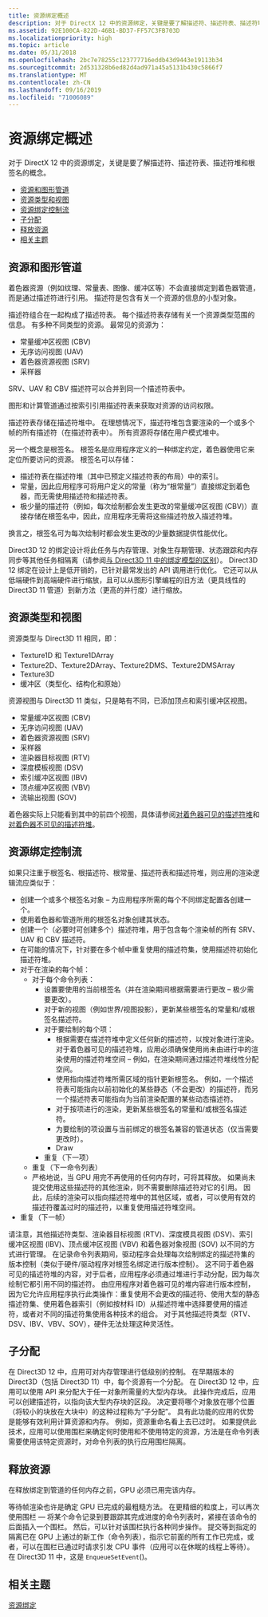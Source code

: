 ```yaml
---
title: 资源绑定概述
description: 对于 DirectX 12 中的资源绑定，关键是要了解描述符、描述符表、描述符堆和根签名的概念。
ms.assetid: 92E100CA-822D-46B1-BD37-FF57C3FB703D
ms.localizationpriority: high
ms.topic: article
ms.date: 05/31/2018
ms.openlocfilehash: 2bc7e78255c123777716eddb43d9443e19113b34
ms.sourcegitcommit: 2d531328b6ed82d4ad971a45a5131b430c5866f7
ms.translationtype: MT
ms.contentlocale: zh-CN
ms.lasthandoff: 09/16/2019
ms.locfileid: "71006089"
---
```

# <a name="resource-binding-overview"></a>资源绑定概述

对于 DirectX 12 中的资源绑定，关键是要了解描述符、描述符表、描述符堆和根签名的概念。

-   [资源和图形管道](#resources-and-the-graphics-pipeline)
-   [资源类型和视图](#resource-types-and-views)
-   [资源绑定控制流](#resource-binding-overview)
-   [子分配](#suballocation)
-   [释放资源](#freeing-resources)
-   [相关主题](#related-topics)

## <a name="resources-and-the-graphics-pipeline"></a>资源和图形管道

着色器资源（例如纹理、常量表、图像、缓冲区等）不会直接绑定到着色器管道，而是通过描述符进行引用。 描述符是包含有关一个资源的信息的小型对象。

描述符组合在一起构成了描述符表。 每个描述符表存储有关一个资源类型范围的信息。 有多种不同类型的资源。 最常见的资源为：

-   常量缓冲区视图 (CBV)
-   无序访问视图 (UAV)
-   着色器资源视图 (SRV)
-   采样器

SRV、UAV 和 CBV 描述符可以合并到同一个描述符表中。

图形和计算管道通过按索引引用描述符表来获取对资源的访问权限。

描述符表存储在描述符堆中。 在理想情况下，描述符堆包含要渲染的一个或多个帧的所有描述符（在描述符表中）。 所有资源将存储在用户模式堆中。

另一个概念是根签名。 根签名是应用程序定义的一种绑定约定，着色器使用它来定位所要访问的资源。 根签名可以存储：

-   描述符表在描述符堆（其中已预定义描述符表的布局）中的索引。
-   常量，因此应用程序可将用户定义的常量（称为“根常量”）直接绑定到着色器，而无需使用描述符和描述符表。
-   极少量的描述符（例如，每次绘制都会发生更改的常量缓冲区视图 (CBV)）直接存储在根签名中，因此，应用程序无需将这些描述符放入描述符堆。

换言之，根签名可为每次绘制时都会发生更改的少量数据提供性能优化。

Direct3D 12 的绑定设计将此任务与内存管理、对象生存期管理、状态跟踪和内存同步等其他任务相隔离（请参阅[与 Direct3D 11 中的绑定模型的区别](binding-model.md)）。 Direct3D 12 绑定在设计上是低开销的，已针对最常发出的 API 调用进行优化。 它还可以从低端硬件到高端硬件进行缩放，且可以从图形引擎编程的旧方法（更具线性的 Direct3D 11 管道）到新方法（更高的并行度）进行缩放。

## <a name="resource-types-and-views"></a>资源类型和视图

资源类型与 Direct3D 11 相同，即：

-   Texture1D 和 Texture1DArray
-   Texture2D、Texture2DArray、Texture2DMS、Texture2DMSArray
-   Texture3D
-   缓冲区（类型化、结构化和原始）

资源视图与 Direct3D 11 类似，只是略有不同，已添加顶点和索引缓冲区视图。

-   常量缓冲区视图 (CBV)
-   无序访问视图 (UAV)
-   着色器资源视图 (SRV)
-   采样器
-   渲染器目标视图 (RTV)
-   深度模板视图 (DSV)
-   索引缓冲区视图 (IBV)
-   顶点缓冲区视图 (VBV)
-   流输出视图 (SOV)

着色器实际上只能看到其中的前四个视图，具体请参阅[对着色器可见的描述符堆](shader-visible-descriptor-heaps.md)和[对着色器不可见的描述符堆](non-shader-visible-descriptor-heaps.md)。

## <a name="resource-binding-flow-of-control"></a>资源绑定控制流

如果只注重于根签名、根描述符、根常量、描述符表和描述符堆，则应用的渲染逻辑流应类似于：

-   创建一个或多个根签名对象 – 为应用程序所需的每个不同绑定配置各创建一个。
-   使用着色器和管道所用的根签名对象创建其状态。
-   创建一个（必要时可创建多个）描述符堆，用于包含每个渲染帧的所有 SRV、UAV 和 CBV 描述符。
-   在可能的情况下，针对要在多个帧中重复使用的描述符集，使用描述符初始化描述符堆。
-   对于在渲染的每个帧：
    -   对于每个命令列表：
        -   设置要使用的当前根签名（并在渲染期间根据需要进行更改 – 极少需要更改）。
        -   对于新的视图（例如世界/视图投影），更新某些根签名的常量和/或根签名描述符。
        -   对于要绘制的每个项：
            -   根据需要在描述符堆中定义任何新的描述符，以按对象进行渲染。 对于着色器可见的描述符堆，应用必须确保使用尚未由进行中的渲染使用的描述符堆空间 – 例如，在渲染期间通过描述符堆线性分配空间。
            -   使用指向描述符堆所需区域的指针更新根签名。 例如，一个描述符表可能指向以前初始化的某些静态（不会更改）的描述符，而另一个描述符表可能指向为当前渲染配置的某些动态描述符。
            -   对于按项进行的渲染，更新某些根签名的常量和/或根签名描述符。
            -   为要绘制的项设置与当前绑定的根签名兼容的管道状态（仅当需要更改时）。
            -   Draw
        -   重复（下一项）
    -   重复（下一命令列表）
    -   严格地说，当 GPU 用完不再使用的任何内存时，可将其释放。 如果尚未提交使用这些描述符的其他渲染，则不需要删除描述符对它的引用。 因此，后续的渲染可以指向描述符堆中的其他区域，或者，可以使用有效的描述符覆盖过时的描述符，以重复使用描述符堆空间。
-   重复（下一帧）

请注意，其他描述符类型、渲染器目标视图 (RTV)、深度模具视图 (DSV)、索引缓冲区视图 (IBV)、顶点缓冲区视图 (VBV) 和着色器对象视图 (SOV) 以不同的方式进行管理。 在记录命令列表期间，驱动程序会处理每次绘制绑定的描述符集的版本控制（类似于硬件/驱动程序对根签名绑定进行版本控制）。 这不同于着色器可见的描述符堆的内容，对于后者，应用程序必须通过堆进行手动分配，因为每次绘制它都引用不同的描述符。 由应用程序对着色器可见的堆内容进行版本控制，因为它允许应用程序执行此类操作：重复使用不会更改的描述符、使用大型的静态描述符集、使用着色器索引（例如按材料 ID）从描述符堆中选择要使用的描述符，或者对不同的描述符集使用各种技术的组合。 对于其他描述符类型（RTV、DSV、IBV、VBV、SOV），硬件无法处理这种灵活性。

## <a name="suballocation"></a>子分配

在 Direct3D 12 中，应用可对内存管理进行低级别的控制。 在早期版本的 Direct3D（包括 Direct3D 11）中，每个资源有一个分配。 在 Direct3D 12 中，应用可以使用 API 来分配大于任一对象所需量的大型内存块。 此操作完成后，应用可以创建描述符，以指向该大型内存块的区段。 决定要将哪个对象放在哪个位置（将较小的块放在大块中）的这种过程称为“子分配”。 具有此功能的应用的优势是能够有效利用计算资源和内存。 例如，资源重命名看上去已过时。 如果提供此技术，应用可以使用围栏来确定何时使用和不使用特定的资源，方法是在命令列表需要使用该特定资源时，对命令列表的执行应用围栏隔离。

## <a name="freeing-resources"></a>释放资源

在释放绑定到管道的任何内存之前，GPU 必须已用完该内存。

等待帧渲染也许是确定 GPU 已完成的最粗糙方法。 在更精细的粒度上，可以再次使用围栏 — 将某个命令记录到要跟踪其完成进度的命令列表时，紧接在该命令的后面插入一个围栏。 然后，可以针对该围栏执行各种同步操作。 提交等到指定的隔离已在 GPU 上通过的新工作（命令列表），指示它前面的所有工作已完成，或者，可以在围栏已通过时请求引发 CPU 事件（应用可以在休眠的线程上等待）。 在 Direct3D 11 中，这是 `EnqueueSetEvent`()。

## <a name="related-topics"></a>相关主题

<dl> <dt>

[资源绑定](resource-binding.md)
</dt> </dl>

 

 





